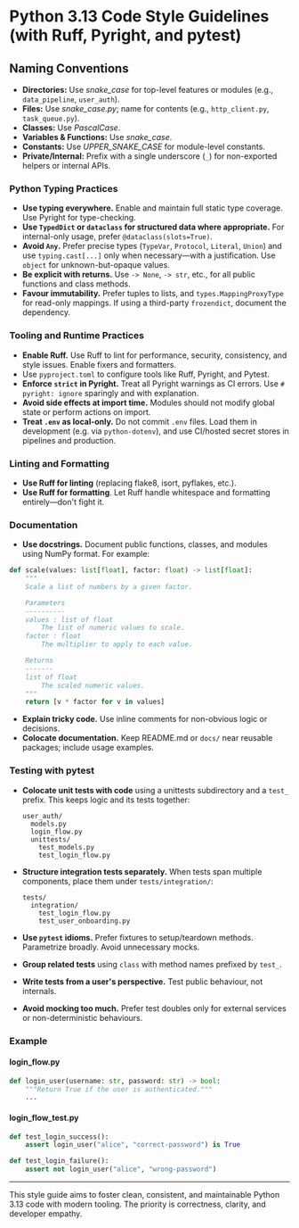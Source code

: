 # Python 3.13 Code Style Guidelines (with Ruff, Pyright, and pytest)

## Naming Conventions

- **Directories:** Use *snake\_case* for top-level features or modules (e.g.,
  `data_pipeline`, `user_auth`).
- **Files:** Use *snake\_case.py*; name for contents (e.g., `http_client.py`,
  `task_queue.py`).
- **Classes:** Use *PascalCase*.
- **Variables & Functions:** Use *snake\_case*.
- **Constants:** Use *UPPER\_SNAKE\_CASE* for module-level constants.
- **Private/Internal:** Prefix with a single underscore (`_`) for non-exported
  helpers or internal APIs.

### Python Typing Practices

- **Use typing everywhere.** Enable and maintain full static type coverage. Use
  Pyright for type-checking.
- **Use `TypedDict` or `dataclass` for structured data where appropriate.** For
  internal-only usage, prefer `@dataclass(slots=True)`.
- **Avoid `Any`.** Prefer precise types (`TypeVar`, `Protocol`, `Literal`,
  `Union`) and use `typing.cast[...]` only when necessary—with a
  justification. Use `object` for unknown-but-opaque values.
- **Be explicit with returns.** Use `-> None`, `-> str`, etc., for all public
  functions and class methods.
- **Favour immutability.** Prefer tuples to lists, and `types.MappingProxyType`
  for read-only mappings. If using a third-party `frozendict`, document the
  dependency.

### Tooling and Runtime Practices

- **Enable Ruff.** Use Ruff to lint for performance, security, consistency, and
  style issues. Enable fixers and formatters.
- Use `pyproject.toml` to configure tools like Ruff, Pyright, and Pytest.
- **Enforce `strict` in Pyright.** Treat all Pyright warnings as CI errors. Use
  `# pyright: ignore` sparingly and with explanation.
- **Avoid side effects at import time.** Modules should not modify global state
  or perform actions on import.
- **Treat `.env` as local-only.** Do not commit `.env` files. Load them in
  development (e.g. via `python-dotenv`), and use CI/hosted secret stores in
  pipelines and production.

### Linting and Formatting

- **Use Ruff for linting** (replacing flake8, isort, pyflakes, etc.).
- **Use Ruff for formatting**. Let Ruff handle whitespace and formatting
  entirely—don't fight it.

### Documentation

- **Use docstrings.** Document public functions, classes, and modules using
  NumPy format. For example:

```python
def scale(values: list[float], factor: float) -> list[float]:
    """
    Scale a list of numbers by a given factor.

    Parameters
    ----------
    values : list of float
        The list of numeric values to scale.
    factor : float
        The multiplier to apply to each value.

    Returns
    -------
    list of float
        The scaled numeric values.
    """
    return [v * factor for v in values]
```

- **Explain tricky code.** Use inline comments for non-obvious logic or decisions.
- **Colocate documentation.** Keep README.md or `docs/` near reusable packages;
  include usage examples.

### Testing with pytest

- **Colocate unit tests with code** using a unittests subdirectory and a
  `test_` prefix. This keeps logic and its tests together:

  ```text
  user_auth/
    models.py
    login_flow.py
    unittests/
      test_models.py
      test_login_flow.py
  ```

- **Structure integration tests separately.** When tests span multiple
  components, place them under `tests/integration/`:

  ```text
  tests/
    integration/
      test_login_flow.py
      test_user_onboarding.py
  ```

- **Use `pytest` idioms.** Prefer fixtures to setup/teardown methods.
  Parametrize broadly. Avoid unnecessary mocks.

- **Group related tests** using `class` with method names prefixed by `test_`.

- **Write tests from a user's perspective.** Test public behaviour, not internals.

- **Avoid mocking too much.** Prefer test doubles only for external services or
  non-deterministic behaviours.

### Example

#### login_flow.py

```python
def login_user(username: str, password: str) -> bool:
    """Return True if the user is authenticated."""
    ...
```

#### login_flow_test.py

```python
def test_login_success():
    assert login_user("alice", "correct-password") is True

def test_login_failure():
    assert not login_user("alice", "wrong-password")
```

---

This style guide aims to foster clean, consistent, and maintainable Python 3.13
code with modern tooling. The priority is correctness, clarity, and developer
empathy.
